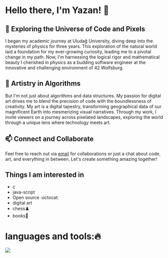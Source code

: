# Hello there, I'm Yazan! 👋
## 🔭 Exploring the Universe of Code and Pixels

I began my academic journey at Uludağ University, diving deep into the mysteries of physics for three years. This exploration of the natural world laid a foundation for my ever-growing curiosity, leading me to a pivotal change in my path. Now, I'm harnessing the logical rigor and mathematical beauty I cherished in physics as a budding software engineer at the innovative and challenging environment of 42 Wolfsburg.

## 🎨 Artistry in Algorithms

But I'm not just about algorithms and data structures. My passion for digital art drives me to blend the precision of code with the boundlessness of creativity. My art is a digital tapestry, transforming geographical data of our magnificent Earth into mesmerizing visual narratives. Through my work, I invite viewers on a journey across pixelated landscapes, exploring the world through a unique lens where technology meets art.

## 📫 Connect and Collaborate

Feel free to reach out via [email](mailto:xthingx@icloud.com) for collaborations or just a chat about code, art, and everything in between. Let's create something amazing together!

## Things I am interested in

- c
- java-script
- Open source :octocat:
- digital art
- chess♟️
- books📘

# languages and tools:🔥
<img src="https://skillicons.dev/icons?i=git,github,vscode,figma,c,js,bash,p5js">
